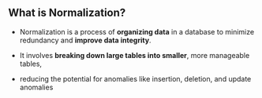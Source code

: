 ## What is Normalization?

- Normalization is a process of **organizing data** in a database to minimize redundancy and **improve data integrity**.

- It involves **breaking down large tables into smaller**, more manageable tables,

- reducing the potential for anomalies like insertion, deletion, and update anomalies
